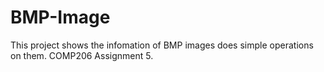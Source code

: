 # BMP-Image
This project shows the infomation of BMP images does simple operations on them. COMP206 Assignment 5.
